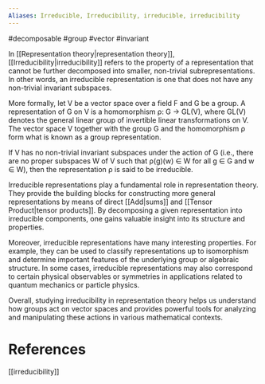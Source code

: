 ```yaml
---
Aliases: Irreducible, Irreducibility, irreducible, irreducibility
---
```

#decomposable #group #vector #invariant

In [[Representation theory|representation theory]], [[Irreducibility|irreducibility]] refers to the property of a representation that cannot be further decomposed into smaller, non-trivial subrepresentations. In other words, an irreducible representation is one that does not have any non-trivial invariant subspaces.

More formally, let V be a vector space over a field F and G be a group. A representation of G on V is a homomorphism ρ: G -> GL(V), where GL(V) denotes the general linear group of invertible linear transformations on V. The vector space V together with the group G and the homomorphism ρ form what is known as a group representation.

If V has no non-trivial invariant subspaces under the action of G (i.e., there are no proper subspaces W of V such that ρ(g)(w) ∈ W for all g ∈ G and w ∈ W), then the representation ρ is said to be irreducible.

Irreducible representations play a fundamental role in representation theory. They provide the building blocks for constructing more general representations by means of direct [[Add|sums]] and [[Tensor Product|tensor products]]. By decomposing a given representation into irreducible components, one gains valuable insight into its structure and properties.

Moreover, irreducible representations have many interesting properties. For example, they can be used to classify representations up to isomorphism and determine important features of the underlying group or algebraic structure. In some cases, irreducible representations may also correspond to certain physical observables or symmetries in applications related to quantum mechanics or particle physics.

Overall, studying irreducibility in representation theory helps us understand how groups act on vector spaces and provides powerful tools for analyzing and manipulating these actions in various mathematical contexts.

# References

[[irreducibility]]